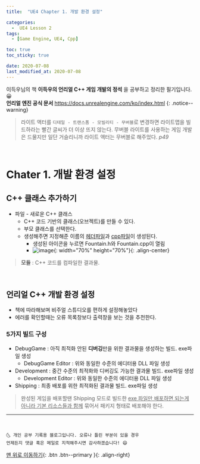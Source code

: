 ```yaml
---
title:  "UE4 Chapter 1. 개발 환경 설정" 

categories:
  -  UE4 Lesson 2 
tags:
  - [Game Engine, UE4, Cpp]

toc: true
toc_sticky: true

date: 2020-07-08
last_modified_at: 2020-07-08
---
```


이득우님의 책 **이득우의 언리얼 C++ 게임 개발의 정석** 을 공부하고 정리한 필기입니다. 😀  
**언리얼 엔진 공식 문서** <https://docs.unrealengine.com/ko/index.html>
{: .notice--warning}

> 라이트 액터를 `디테일 - 트랜스폼 - 모빌리티 - 무버블`로 변경하면 라이트맵을 빌드하라는 빨간 글씨가 더 이상 뜨지 않는다. 무버블 라이트를 사용하는 게임 개발은 드물지만 일단 거슬리니까 라이트 액터는 무버블로 해주었다. *p49*

<br>

# Chater 1. 개발 환경 설정

## C++ 클래스 추가하기
- 파일 - 새로운 C++ 클래스
  - C++ 코드 기반의 클래스(오브젝트)를 만들 수 있다.
  - 부모 클래스를 선택한다.
  - 생성해주면 지정해준 이름의 <u>헤더파일</u>과 <u>cpp파일</u>이 생성된다.
    - 생성된 아이콘을 누르면 Fountain.h와 Fountain.cpp이 열림
    - ![image](https://user-images.githubusercontent.com/42318591/86879348-d59cdf80-c125-11ea-8a4b-994728db0732.png){: width="70%" height="70%"}{: .align-center}

> **모듈** : C++ 코드를 컴파일한 결과물.

<br>

## 언리얼 C++ 개발 환경 설정
- 책에 따라해보며 비주얼 스튜디오를 편하게 설정해놓았다
- 에러를 확인할때는 오류 목록창보다 출력창을 보는 것을 추천한다.

### 5가지 빌드 구성

- DebugGame : 아직 최적화 안된 **디버깅**만을 위한 결과물을 생성하는 빌드. exe파일 생성
  - DebugGame Editor : 위와 동일한 수준의 에디터용 DLL 파일 생성
- Development : 중간 수준의 최적화와 디버깅도 가능한 결과물 빌드. exe파일 생성
  - Development Editor : 위와 동일한 수준의 에디터용 DLL 파일 생성
- Shipping : 최종 배포를 위한 최적화된 결과물 빌드. exe파일 생성

> 완성된 게임을 배포할땐 Shipping 모드로 빌드한 <u>exe 파일만 배포하면 되는게 아니라 기본 리소스들과 함께</u> 묶어서 패키지 형태로 배포해야 한다.

***
<br>

    🌜 개인 공부 기록용 블로그입니다. 오류나 틀린 부분이 있을 경우 
    언제든지 댓글 혹은 메일로 지적해주시면 감사하겠습니다! 😄

[맨 위로 이동하기](#){: .btn .btn--primary }{: .align-right}